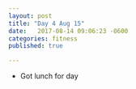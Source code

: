 ```yaml
---
layout: post
title: "Day 4 Aug 15"
date:   2017-08-14 09:06:23 -0600
categories: fitness
published: true

---
```


* Got lunch for day

